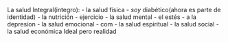La salud Integral(integro): 
	- la salud física
		- *soy* diabético(ahora es parte de identidad)
		- la nutrición
		- ejercicio
	- la salud mental
		- el estés
		- a la depresíon
	- la salud emocional
		- com
	- la salud espiritual
	- la salud social
	- la salud económica
Ideal pero realidad

<!--stackedit_data:
eyJoaXN0b3J5IjpbNzc0NTA0NjQyLDQzOTQ0MzAxOCwtMjA5Mz
cxMDNdfQ==
-->